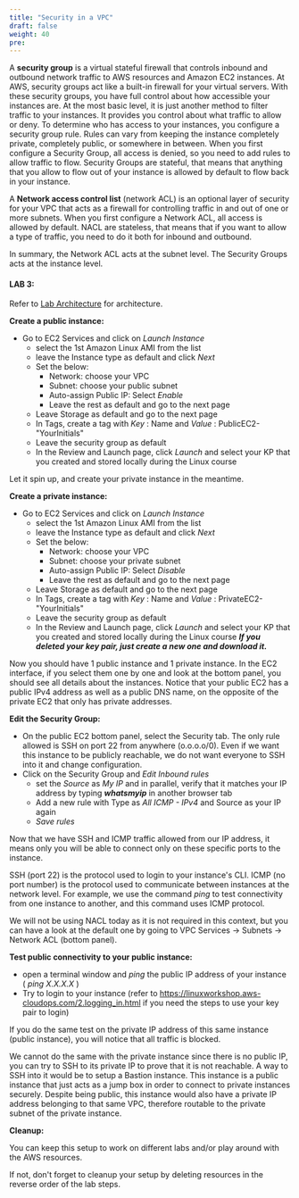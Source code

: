 ```yaml
---
title: "Security in a VPC"
draft: false
weight: 40
pre: 
---
```



A **security group** is a virtual stateful firewall that controls inbound and outbound network traffic to AWS resources and Amazon EC2 instances. At AWS, security groups act like a built-in firewall for your virtual servers. With these security groups, you have full control about how accessible your instances are.
At the most basic level, it is just another method to filter traffic to your instances. It provides you control about what traffic to allow or deny. To determine who has access to your instances, you configure a security group rule. Rules can vary from keeping the instance completely private, completely public, or somewhere in between.
When you first configure a Security Group, all access is denied, so you need to add rules to allow traffic to flow. 
Security Groups are stateful, that means that anything that you allow to flow out of your instance is allowed by default to flow back in your instance. 

A **Network access control list** (network ACL) is an optional layer of security for your VPC that acts as a firewall for controlling traffic in and out of one or more subnets.
When you first configure a Network ACL, all access is allowed by default.
NACL are stateless, that means that if you want to allow a type of traffic, you need to do it both for inbound and outbound.

<!-- This image seems to have disappeared

<img src='../images/sg_nacl.png' width='600px'>

-->

In summary, the Network ACL acts at the subnet level. The Security Groups acts at the instance level.


<h4>LAB 3:</h4>

Refer to [Lab Architecture](/lab_diagram.html) for architecture.

**Create a public instance:**

- Go to EC2 Services and click on *Launch Instance*
    + select the 1st Amazon Linux AMI from the list
    + leave the Instance type as default and click *Next*
    + Set the below:
        * Network: choose your VPC
        * Subnet: choose your public subnet
        * Auto-assign Public IP: Select *Enable*
        * Leave the rest as default and go to the next page
    + Leave Storage as default and go to the next page
    + In Tags, create a tag with *Key* : Name and *Value* : PublicEC2-"YourInitials"
    + Leave the security group as default
    + In the Review and Launch page, click *Launch* and select your KP that you created and stored locally during the Linux course

Let it spin up, and create your private instance in the meantime.

**Create a private instance:**

- Go to EC2 Services and click on *Launch Instance*
    + select the 1st Amazon Linux AMI from the list
    + leave the Instance type as default and click *Next*
    + Set the below:
        * Network: choose your VPC
        * Subnet: choose your private subnet
        * Auto-assign Public IP: Select *Disable*
        * Leave the rest as default and go to the next page
    + Leave Storage as default and go to the next page
    + In Tags, create a tag with *Key* : Name and *Value* : PrivateEC2-"YourInitials"
    + Leave the security group as default
    + In the Review and Launch page, click *Launch* and select your KP that you created and stored locally during the Linux course
    ***If you deleted your key pair, just create a new one and download it.***

Now you should have 1 public instance and 1 private instance. In the EC2 interface, if you select them one by one and look at the bottom panel, you should see all details about the instances.
Notice that your public EC2 has a public IPv4 address as well as a public DNS name, on the opposite of the private EC2 that only has private addresses.

**Edit the Security Group:**

- On the public EC2 bottom panel, select the Security tab. The only rule allowed is SSH on port 22 from anywhere (o.o.o.o/0). Even if we want this instance to be publicly reachable, we do not want everyone to SSH into it and change configuration.
- Click on the Security Group and *Edit Inbound rules*
    + set the *Source* as *My IP* and in parallel, verify that it matches your IP address by typing ***whatsmyip*** in another browser tab
    + Add a new rule with Type as *All ICMP - IPv4* and Source as your IP again
    + *Save rules*

Now that we have SSH and ICMP traffic allowed from our IP address, it means only you will be able to connect only on these specific ports to the instance.

SSH (port 22) is the protocol used to login to your instance's CLI.
ICMP (no port number) is the protocol used to communicate between instances at the network level. For example, we use the command *ping* to test connectivity from one instance to another, and this command uses ICMP protocol.

We will not be using NACL today as it is not required in this context, but you can have a look at the default one by going to VPC Services -> Subnets -> Network ACL (bottom panel).


**Test public connectivity to your public instance:**
- open a terminal window and *ping* the public IP address of your instance ( *ping X.X.X.X* )
- Try to login to your instance (refer to https://linuxworkshop.aws-cloudops.com/2.logging_in.html if you need the steps to use your key pair to login)

If you do the same test on the private IP address of this same instance (public instance), you will notice that all traffic is blocked.

We cannot do the same with the private instance since there is no public IP, you can try to SSH to its private IP to prove that it is not reachable.
A way to SSH into it would be to setup a Bastion instance. This instance is a public instance that just acts as a jump box in order to connect to private instances securely. Despite being public, this instance would also have a private IP address belonging to that same VPC, therefore routable to the private subnet of the private instance.


**Cleanup:**

You can keep this setup to work on different labs and/or play around with the AWS resources.

If not, don't forget to cleanup your setup by deleting resources in the reverse order of the lab steps.
